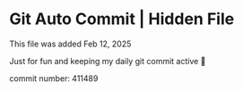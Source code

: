 # Git Auto Commit | Hidden File

This file was added Feb 12, 2025

Just for fun and keeping my daily git commit active 🤪

commit number: 411489
